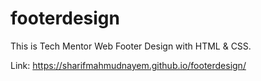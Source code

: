 # footerdesign
This is Tech Mentor Web Footer Design with HTML &amp; CSS.

Link: https://sharifmahmudnayem.github.io/footerdesign/
